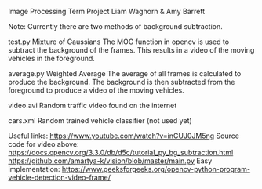 Image Processing Term Project
Liam Waghorn & Amy Barrett

Note: Currently there are two methods of background subtraction.

test.py
Mixture of Gaussians
    The MOG function in opencv is used to subtract the background of the frames. This results in a video of the moving
    vehicles in the foreground.

average.py
Weighted Average
    The average of all frames is calculated to produce the background. The background is then subtracted from the
    foreground to produce a video of the moving vehicles.

video.avi
Random traffic video found on the internet

cars.xml
Random trained vehicle classifier (not used yet)


Useful links:
https://www.youtube.com/watch?v=inCUJ0JM5ng
Source code for video above: https://docs.opencv.org/3.3.0/db/d5c/tutorial_py_bg_subtraction.html
https://github.com/amartya-k/vision/blob/master/main.py
Easy implementation: https://www.geeksforgeeks.org/opencv-python-program-vehicle-detection-video-frame/
